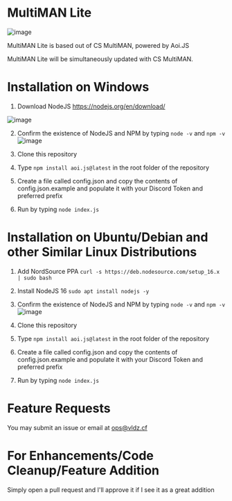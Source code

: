 # MultiMAN Lite

![image](https://user-images.githubusercontent.com/110330524/193387863-7c60d4c4-1c35-42a8-a022-65ac16972c3d.png)

MultiMAN Lite is based out of CS MultiMAN, powered by Aoi.JS

MultiMAN Lite will be simultaneously updated with CS MultiMAN.

# Installation on Windows

1) Download NodeJS
https://nodejs.org/en/download/

![image](https://user-images.githubusercontent.com/110330524/219664565-01087616-b858-4258-9bc3-5f085e9d42bf.png)


2) Confirm the existence of NodeJS and NPM by typing `node -v` and `npm -v`
![image](https://user-images.githubusercontent.com/110330524/193399676-ff53469a-1130-440d-8167-f717581a0d4c.png)


2) Clone this repository

3) Type `npm install aoi.js@latest` in the root folder of the repository

4) Create a file called config.json and copy the contents of config.json.example and populate it with your Discord Token and preferred prefix

5) Run by typing `node index.js`

# Installation on Ubuntu/Debian and other Similar Linux Distributions

1) Add NordSource PPA
`curl -s https://deb.nodesource.com/setup_16.x | sudo bash`

2) Install NodeJS 16
`sudo apt install nodejs -y`

3) Confirm the existence of NodeJS and NPM by typing `node -v` and `npm -v`
![image](https://github.com/Valdezin/MultiMAN-Lite/assets/110330524/79a55691-d6d8-4a67-b11f-f2589e7faff3)


4) Clone this repository

5) Type `npm install aoi.js@latest` in the root folder of the repository

6) Create a file called config.json and copy the contents of config.json.example and populate it with your Discord Token and preferred prefix

7) Run by typing `node index.js`

# Feature Requests

You may submit an issue or email at ops@vldz.cf

# For Enhancements/Code Cleanup/Feature Addition

Simply open a pull request and I'll approve it if I see it as a great addition
